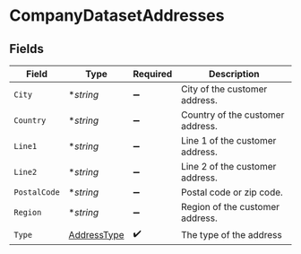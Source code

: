 # CompanyDatasetAddresses


## Fields

| Field                                             | Type                                              | Required                                          | Description                                       |
| ------------------------------------------------- | ------------------------------------------------- | ------------------------------------------------- | ------------------------------------------------- |
| `City`                                            | **string*                                         | :heavy_minus_sign:                                | City of the customer address.                     |
| `Country`                                         | **string*                                         | :heavy_minus_sign:                                | Country of the customer address.                  |
| `Line1`                                           | **string*                                         | :heavy_minus_sign:                                | Line 1 of the customer address.                   |
| `Line2`                                           | **string*                                         | :heavy_minus_sign:                                | Line 2 of the customer address.                   |
| `PostalCode`                                      | **string*                                         | :heavy_minus_sign:                                | Postal code or zip code.                          |
| `Region`                                          | **string*                                         | :heavy_minus_sign:                                | Region of the customer address.                   |
| `Type`                                            | [AddressType](../../models/shared/addresstype.md) | :heavy_check_mark:                                | The type of the address                           |